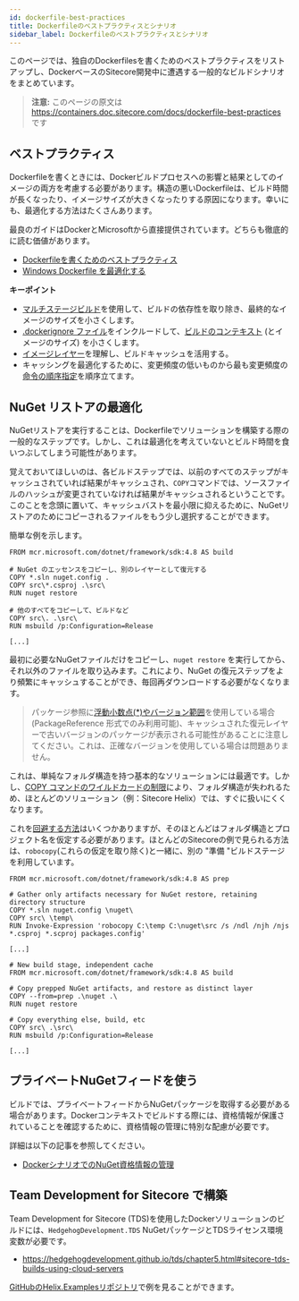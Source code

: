 ```yaml
---
id: dockerfile-best-practices
title: Dockerfileのベストプラクティスとシナリオ
sidebar_label: Dockerfileのベストプラクティスとシナリオ
---
```


このページでは、独自のDockerfilesを書くためのベストプラクティスをリストアップし、DockerベースのSitecore開発中に遭遇する一般的なビルドシナリオをまとめています。

> **注意:** このページの原文は https://containers.doc.sitecore.com/docs/dockerfile-best-practices です

## ベストプラクティス

Dockerfileを書くときには、Dockerビルドプロセスへの影響と結果としてのイメージの両方を考慮する必要があります。構造の悪いDockerfileは、ビルド時間が長くなったり、イメージサイズが大きくなったりする原因になります。幸いにも、最適化する方法はたくさんあります。

最良のガイドはDockerとMicrosoftから直接提供されています。どちらも徹底的に読む価値があります。

* [Dockerfileを書くためのベストプラクティス](https://docs.docker.com/develop/develop-images/dockerfile_best-practices/)
* [Windows Dockerfile を最適化する](https://docs.microsoft.com/ja-jp/virtualization/windowscontainers/manage-docker/optimize-windows-dockerfile)

**キーポイント**

* [マルチステージビルド](https://docs.docker.com/develop/develop-images/multistage-build/)を使用して、ビルドの依存性を取り除き、最終的なイメージのサイズを小さくします。
* [.dockerignore ファイル](https://docs.docker.com/engine/reference/builder/#dockerignore-file)をインクルードして、[ビルドのコンテキスト](https://docs.docker.com/develop/develop-images/dockerfile_best-practices/#understand-build-context) (とイメージのサイズ) を小さくします。
* [イメージレイヤー](https://docs.microsoft.com/ja-jp/virtualization/windowscontainers/manage-docker/optimize-windows-dockerfile#image-layers-in-docker-build)を理解し、ビルドキャッシュを活用する。
* キャッシングを最適化するために、変更頻度の低いものから最も変更頻度の[命令の順序指定](https://docs.microsoft.com/ja-jp/virtualization/windowscontainers/manage-docker/optimize-windows-dockerfile#ordering-instructions)を順序立てます。

## NuGet リストアの最適化

NuGetリストアを実行することは、Dockerfileでソリューションを構築する際の一般的なステップです。しかし、これは最適化を考えていないとビルド時間を食いつぶしてしまう可能性があります。

覚えておいてほしいのは、各ビルドステップでは、以前のすべてのステップがキャッシュされていれば結果がキャッシュされ、`COPY`コマンドでは、ソースファイルのハッシュが変更されていなければ結果がキャッシュされるということです。このことを念頭に置いて、キャッシュバストを最小限に抑えるために、NuGetリストアのためにコピーされるファイルをもう少し選択することができます。

簡単な例を示します。

```YML
FROM mcr.microsoft.com/dotnet/framework/sdk:4.8 AS build

# NuGet のエッセンスをコピーし、別のレイヤーとして復元する
COPY *.sln nuget.config .
COPY src\*.csproj .\src\
RUN nuget restore

# 他のすべてをコピーして、ビルドなど
COPY src\. .\src\
RUN msbuild /p:Configuration=Release

[...]
```

最初に必要なNuGetファイルだけをコピーし、`nuget restore` を実行してから、それ以外のファイルを取り込みます。これにより、NuGet の復元ステップをより頻繁にキャッシュすることができ、毎回再ダウンロードする必要がなくなります。

> パッケージ参照に[浮動小数点(*)やバージョン範囲](https://docs.microsoft.com/ja-jp/nuget/concepts/package-versioning)を使用している場合 (PackageReference 形式でのみ利用可能)、キャッシュされた復元レイヤーで古いバージョンのパッケージが表示される可能性があることに注意してください。これは、正確なバージョンを使用している場合は問題ありません。

これは、単純なフォルダ構造を持つ基本的なソリューションには最適です。しかし、[COPY コマンドのワイルドカードの制限](https://github.com/moby/moby/issues/15858)により、フォルダ構造が失われるため、ほとんどのソリューション（例：Sitecore Helix）では、すぐに扱いにくくなります。

これを[回避する方法](https://stackoverflow.com/questions/51372791/is-there-a-more-elegant-way-to-copy-specific-files-using-docker-copy-to-the-work)はいくつかありますが、そのほとんどはフォルダ構造とプロジェクト名を仮定する必要があります。ほとんどのSitecoreの例で見られる方法は、`robocopy`(これらの仮定を取り除く)と一緒に、別の "準備 "ビルドステージを利用しています。

```YML
FROM mcr.microsoft.com/dotnet/framework/sdk:4.8 AS prep

# Gather only artifacts necessary for NuGet restore, retaining directory structure
COPY *.sln nuget.config \nuget\
COPY src\ \temp\
RUN Invoke-Expression 'robocopy C:\temp C:\nuget\src /s /ndl /njh /njs *.csproj *.scproj packages.config'

[...]

# New build stage, independent cache
FROM mcr.microsoft.com/dotnet/framework/sdk:4.8 AS build

# Copy prepped NuGet artifacts, and restore as distinct layer
COPY --from=prep .\nuget .\
RUN nuget restore

# Copy everything else, build, etc
COPY src\ .\src\
RUN msbuild /p:Configuration=Release

[...]
```

## プライベートNuGetフィードを使う

ビルドでは、プライベートフィードからNuGetパッケージを取得する必要がある場合があります。Dockerコンテキストでビルドする際には、資格情報が保護されていることを確認するために、資格情報の管理に特別な配慮が必要です。

詳細は以下の記事を参照してください。

* [DockerシナリオでのNuGet資格情報の管理](https://github.com/dotnet/dotnet-docker/blob/master/documentation/scenarios/nuget-credentials.md)

## Team Development for Sitecore で構築

Team Development for Sitecore (TDS)を使用したDockerソリューションのビルドには、`HedgehogDevelopment.TDS` NuGetパッケージとTDSライセンス環境変数が必要です。

* https://hedgehogdevelopment.github.io/tds/chapter5.html#sitecore-tds-builds-using-cloud-servers

[GitHubのHelix.Examplesリポジトリ](https://github.com/Sitecore/Helix.Examples)で例を見ることができます。

